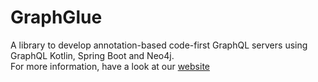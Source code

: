 # GraphGlue

A library to develop annotation-based code-first GraphQL servers using GraphQL Kotlin, Spring Boot and Neo4j.  
For more information, have a look at our [website](https://graphglue.github.io/graph-glue)